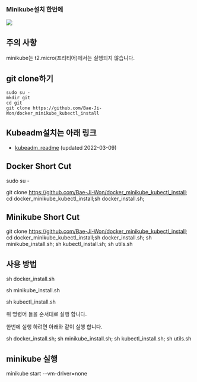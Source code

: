 ### Minikube설치 한번에

<img src="https://img.shields.io/badge/kubernetes-brightgreen?logo=Kubernetes&logoColor=white"/>


## 주의 사항
minikube는 t2.micro(프리티어)에서는 실행되지 않습니다.



## git clone하기

```
sudo su -
mkdir git
cd git
git clone https://github.com/Bae-Ji-Won/docker_minikube_kubectl_install
```

## Kubeadm설치는 아래 링크
- [kubeadm_readme](kubeadm_readme.md) (updated 2022-03-09)

## Docker Short Cut

sudo su - 

git clone https://github.com/Bae-Ji-Won/docker_minikube_kubectl_install; cd docker_minikube_kubectl_install;sh docker_install.sh;


## Minikube Short Cut
git clone https://github.com/Bae-Ji-Won/docker_minikube_kubectl_install; cd docker_minikube_kubectl_install;sh docker_install.sh; sh minikube_install.sh; sh kubectl_install.sh; sh utils.sh

## 사용 방법

sh docker_install.sh

sh minikube_install.sh

sh kubectl_install.sh

위 명령어 들을 순서대로 실행 합니다.

한번에 실행 하려면 아래와 같이 실행 합니다.

sh docker_install.sh; sh minikube_install.sh; sh kubectl_install.sh; sh utils.sh

## minikube 실행

minikube start --vm-driver=none
